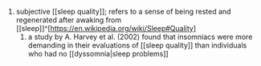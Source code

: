 1. subjective [[sleep quality]]; refers to a sense of being rested and regenerated after awaking from [[sleep]]^[https://en.wikipedia.org/wiki/Sleep#Quality]
	1. a study by A. Harvey et al. (2002) found that insomniacs were more demanding in their evaluations of [[sleep quality]] than individuals who had no [[dyssomnia|sleep problems]]